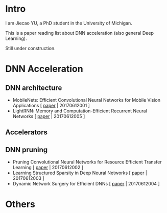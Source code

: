 # Intro

I am Jiecao YU, a PhD student in the University of Michigan.

This is a paper reading list about DNN acceleration (also general Deep Learning).

Still under construction.


# DNN Acceleration
## DNN architecture
- MobileNets: Efficient Convolutional Neural Networks for Mobile Vision Applications
[ [paper](https://arxiv.org/pdf/1704.04861.pdf) | 20170612001 ]
- LightRNN: Memory and Computation-Efficient Recurrent Neural Networks
[ [paper](https://arxiv.org/pdf/1610.09893.pdf) | 20170612005 ]

## Accelerators

## DNN pruning
- Pruning Convolutional Neural Networks for Resource Efficient Transfer Learning
[ [paper](https://arxiv.org/pdf/1611.06440.pdf) | 20170612002 ]
- Learning Structured Sparsity in Deep Neural Networks
[ [paper](https://arxiv.org/pdf/1608.03665.pdf) | 20170612003 ]
- Dynamic Network Surgery for Efficient DNNs
[ [paper](https://arxiv.org/pdf/1608.04493.pdf) | 20170612004 ]



# Others
